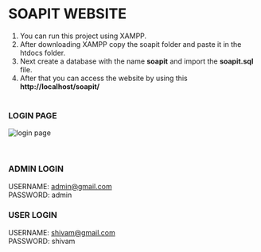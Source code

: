 # SOAPIT WEBSITE

1. You can run this project using XAMPP. <br />
2. After downloading XAMPP copy the soapit folder and paste it in the htdocs folder. <br />
3. Next create a database with the name <b>soapit</b> and import the <b>soapit.sql</b> file.<br />
4. After that you can access the website by using this <b>http://localhost/soapit/</b>
   <br />
   <br />

### LOGIN PAGE
   ![login page](https://github.com/OpenDeveloperCoding/soap_website/assets/31646112/5d4ef2bb-6f58-4ced-8b9a-b45d8105696f)
   
<br />

### ADMIN LOGIN

USERNAME: admin@gmail.com <br />
PASSWORD: admin

### USER LOGIN

USERNAME: shivam@gmail.com <br />
PASSWORD: shivam
